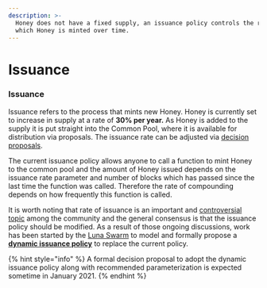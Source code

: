 ```yaml
---
description: >-
  Honey does not have a fixed supply, an issuance policy controls the rate at
  which Honey is minted over time.
---
```


# Issuance

### Issuance

Issuance refers to the process that mints new Honey. Honey is currently set to increase in supply at a rate of **30% per year.** As Honey is added to the supply it is put straight into the Common Pool, where it is available for distribution via proposals. The issuance rate can be adjusted via [decision proposals](decisions.md). 

The current issuance policy allows anyone to call a function to mint Honey to the common pool and the amount of Honey issued depends on the issuance rate parameter and number of blocks which has passed since the last time the function was called. Therefore the rate of compounding depends on how frequently this function is called.

It is worth noting that rate of issuance is an important and [controversial topic](https://forum.1hive.org/t/discussion-honey-issuance-policy/231) among the community and the general consensus is that the issuance policy should be modified. As a result of those ongoing discussions, work has been started by the [Luna Swarm](../../community/swarms/luna.md) to model and formally propose a [**dynamic issuance policy**](honey-improvements.md#dynamic-issuance-policy) to replace the current policy. 

{% hint style="info" %}
A formal decision proposal to adopt the dynamic issuance policy along with recommended parameterization is expected sometime in January 2021.
{% endhint %}



